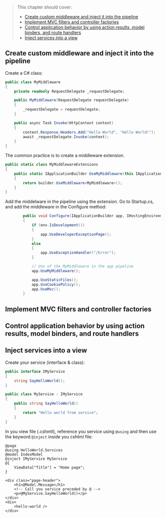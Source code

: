 > This chapter should cover:
> - [Create custom middleware and inject it into the pipeline]()
> - [Implement MVC filters and controller factories]()
> - [Control application behavior by using action results, model binders, and route handlers]()
> - [Inject services into a view]()

## Create custom middleware and inject it into the pipeline

Create a C# class:
```csharp
public class MyMiddleware
{
    private readonly RequestDelegate _requestDelegate;

    public MyMiddleware(RequestDelegate requestDelegate)
    {
        _requestDelegate = requestDelegate;
    }

    public async Task Invoke(HttpContext context)
    {
        context.Response.Headers.Add("Hello-World", "Hello World!");
        await _requestDelegate.Invoke(context);
    }
}
```

The common practice is to create a middleware extension.

```csharp
public static class MyMiddlewareExtensions
{
    public static IApplicationBuilder UseMyMiddleware(this IApplicationBuilder builder)
    {
        return builder.UseMiddleware<MyMiddleware>();
    }
}
```

Add the middelware in the pipeline using the extension.
Go to Startup.cs, and add the middleware in the Configure method:
```csharp
        public void Configure(IApplicationBuilder app, IHostingEnvironment env)
        {
            if (env.IsDevelopment())
            {
                app.UseDeveloperExceptionPage();
            }
            else
            {
                app.UseExceptionHandler("/Error");
            }

            // Use of the MyMiddleware in the app pipeline
            app.UseMyMiddleware();

            app.UseStaticFiles();
            app.UseCookiePolicy();
            app.UseMvc();
        }
```

## Implement MVC filters and controller factories
## Control application behavior by using action results, model binders, and route handlers
## Inject services into a view

Create your service (interface  & class):
```csharp
public interface IMyService
{
    string SayHelloWorld();
}

public class MyService : IMyService
{
    public string SayHelloWorld()
    {
        return "Hello world from service";
    }
}
```
In you view file (.cshmtl), reference you service using `@using`  and then use the keyword `@inject` inside you cshtml file:
```cshtml
@page
@using HelloWorld.Services
@model IndexModel
@inject IMyService MyService
@{
    ViewData["Title"] = "Home page";
}

<div class="page-header">
    <h1>@Model.Message</h1>
    <!-- Call you service preceded by @ -->
    <p>@MyService.SayHelloWorld()</p>
</div>
<div>
    <hello-world />
</div>

```